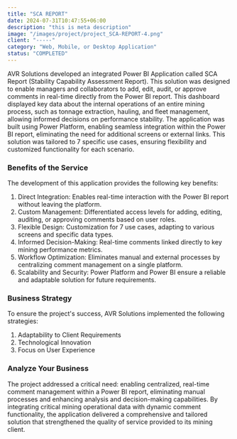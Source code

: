 ```yaml
---
title: "SCA REPORT"
date: 2024-07-31T10:47:55+06:00
description: "this is meta description"
image: "/images/project/project_SCA-REPORT-4.png"
client: "-----"
category: "Web, Mobile, or Desktop Application"
status: "COMPLETED"
---
```


AVR Solutions developed an integrated Power BI Application called SCA Report (Stability Capability Assessment Report). This solution was designed to enable managers and collaborators to add, edit, audit, or approve comments in real-time directly from the Power BI report. This dashboard displayed key data about the internal operations of an entire mining process, such as tonnage extraction, hauling, and fleet management, allowing informed decisions on performance stability. The application was built using Power Platform, enabling seamless integration within the Power BI report, eliminating the need for additional screens or external links. This solution was tailored to 7 specific use cases, ensuring flexibility and customized functionality for each scenario.

### Benefits of the Service

The development of this application provides the following key benefits:

1. Direct Integration: Enables real-time interaction with the Power BI report without leaving the platform.  
2. Custom Management: Differentiated access levels for adding, editing, auditing, or approving comments based on user roles.  
3. Flexible Design: Customization for 7 use cases, adapting to various screens and specific data types.  
4. Informed Decision-Making: Real-time comments linked directly to key mining performance metrics.  
5. Workflow Optimization: Eliminates manual and external processes by centralizing comment management on a single platform.  
6. Scalability and Security: Power Platform and Power BI ensure a reliable and adaptable solution for future requirements.  

### Business Strategy

To ensure the project's success, AVR Solutions implemented the following strategies:  

1. Adaptability to Client Requirements  
2. Technological Innovation  
3. Focus on User Experience  

### Analyze Your Business

The project addressed a critical need: enabling centralized, real-time comment management within a Power BI report, eliminating manual processes and enhancing analysis and decision-making capabilities. By integrating critical mining operational data with dynamic comment functionality, the application delivered a comprehensive and tailored solution that strengthened the quality of service provided to its mining client.
